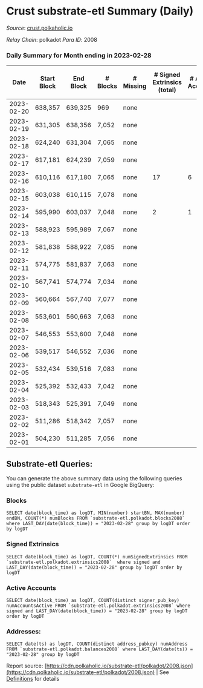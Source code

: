 # Crust substrate-etl Summary (Daily)

_Source_: [crust.polkaholic.io](https://crust.polkaholic.io)

*Relay Chain*: polkadot
*Para ID*: 2008



### Daily Summary for Month ending in 2023-02-28


| Date | Start Block | End Block | # Blocks | # Missing | # Signed Extrinsics (total) | # Active Accounts | # Addresses with Balances | # Events | # Transfers | # XCM Transfers In | # XCM Transfers Out |
| ---- | ----------- | --------- | -------- | --------- | --------------------------- | ----------------- | ------------------------- | -------- | ----------- | ------------------ | ------------------- |
| 2023-02-20 | 638,357 | 639,325 | 969 | none  |  |  |  | 1,939 |   |   |   |
| 2023-02-19 | 631,305 | 638,356 | 7,052 | none  |  |  | 990 | 14,108 |   |   |   |
| 2023-02-18 | 624,240 | 631,304 | 7,065 | none  |  |  | 990 | 14,135 |   |   |   |
| 2023-02-17 | 617,181 | 624,239 | 7,059 | none  |  |  | 990 | 14,122 |   |   |   |
| 2023-02-16 | 610,116 | 617,180 | 7,065 | none  | 17 | 6 | 990 | 14,232 |   |   |   |
| 2023-02-15 | 603,038 | 610,115 | 7,078 | none  |  |  | 990 | 14,163 |   |   |   |
| 2023-02-14 | 595,990 | 603,037 | 7,048 | none  | 2 | 1 | 990 | 14,114 | 1  |   |   |
| 2023-02-13 | 588,923 | 595,989 | 7,067 | none  |  |  | 989 |  |   |   |   |
| 2023-02-12 | 581,838 | 588,922 | 7,085 | none  |  |  | 987 |  |   |   |   |
| 2023-02-11 | 574,775 | 581,837 | 7,063 | none  |  |  | 987 |  |   |   |   |
| 2023-02-10 | 567,741 | 574,774 | 7,034 | none  |  |  | 987 |  |   |   |   |
| 2023-02-09 | 560,664 | 567,740 | 7,077 | none  |  |  | 985 |  |   |   |   |
| 2023-02-08 | 553,601 | 560,663 | 7,063 | none  |  |  | 985 |  |   |   |   |
| 2023-02-07 | 546,553 | 553,600 | 7,048 | none  |  |  | 985 |  |   |   |   |
| 2023-02-06 | 539,517 | 546,552 | 7,036 | none  |  |  | 985 |  |   |   |   |
| 2023-02-05 | 532,434 | 539,516 | 7,083 | none  |  |  | 984 |  |   |   |   |
| 2023-02-04 | 525,392 | 532,433 | 7,042 | none  |  |  | 984 |  |   |   |   |
| 2023-02-03 | 518,343 | 525,391 | 7,049 | none  |  |  | 984 |  |   |   |   |
| 2023-02-02 | 511,286 | 518,342 | 7,057 | none  |  |  | 984 |  |   |   |   |
| 2023-02-01 | 504,230 | 511,285 | 7,056 | none  |  |  | 981 |  |   |   |   |

## Substrate-etl Queries:
You can generate the above summary data using the following queries using the public dataset `substrate-etl` in Google BigQuery:


### Blocks
```
SELECT date(block_time) as logDT, MIN(number) startBN, MAX(number) endBN, COUNT(*) numBlocks FROM `substrate-etl.polkadot.blocks2008`  where LAST_DAY(date(block_time)) = "2023-02-28" group by logDT order by logDT
```


### Signed Extrinsics
```
SELECT date(block_time) as logDT, COUNT(*) numSignedExtrinsics FROM `substrate-etl.polkadot.extrinsics2008`  where signed and LAST_DAY(date(block_time)) = "2023-02-28" group by logDT order by logDT
```


### Active Accounts
```
SELECT date(block_time) as logDT, COUNT(distinct signer_pub_key) numAccountsActive FROM `substrate-etl.polkadot.extrinsics2008` where signed and LAST_DAY(date(block_time)) = "2023-02-28" group by logDT order by logDT
```


### Addresses:
```
SELECT date(ts) as logDT, COUNT(distinct address_pubkey) numAddress FROM `substrate-etl.polkadot.balances2008` where LAST_DAY(date(ts)) = "2023-02-28" group by logDT
```



Report source: [https://cdn.polkaholic.io/substrate-etl/polkadot/2008.json](https://cdn.polkaholic.io/substrate-etl/polkadot/2008.json) | See [Definitions](/DEFINITIONS.md) for details

